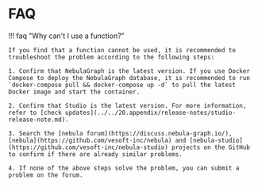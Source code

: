 # FAQ

!!! faq "Why can't I use a function?"

    If you find that a function cannot be used, it is recommended to troubleshoot the problem according to the following steps:
    
    1. Confirm that NebulaGraph is the latest version. If you use Docker Compose to deploy the NebulaGraph database, it is recommended to run `docker-compose pull && docker-compose up -d` to pull the latest Docker image and start the container.
    
    2. Confirm that Studio is the latest version. For more information, refer to [check updates](../../20.appendix/release-notes/studio-release-note.md).
    
    3. Search the [nebula forum](https://discuss.nebula-graph.io/), [nebula](https://github.com/vesoft-inc/nebula) and [nebula-studio](https://github.com/vesoft-inc/nebula-studio) projects on the GitHub to confirm if there are already similar problems.
    
    4. If none of the above steps solve the problem, you can submit a problem on the forum.

